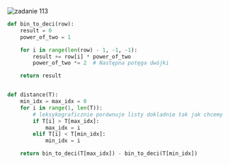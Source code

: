 <picture>
  <source srcset="../../srt/zbior_zadan/113.png" media="(prefers-color-scheme: light)">
  <source srcset="../../srt/zbior_zadan/black_113.png" media="(prefers-color-scheme: dark)">
  <img src="../../srt/zbior_zadan/black_113.png" alt="zadanie 113">
</picture>

```python
def bin_to_deci(row):
    result = 0
    power_of_two = 1

    for i in range(len(row) - 1, -1, -1):
        result += row[i] * power_of_two
        power_of_two *= 2  # Następna potęga dwójki

    return result


def distance(T):
    min_idx = max_idx = 0
    for i in range(1, len(T)):
        # leksykograficznie porównuje listy dokladnie tak jak chcemy
        if T[i] > T[max_idx]:
            max_idx = i
        elif T[i] < T[min_idx]:
            min_idx = i

    return bin_to_deci(T[max_idx]) - bin_to_deci(T[min_idx])

```
